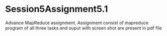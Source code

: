 # Session5Assignment5.1
Advance MapReduce assignment. Assignment consist of mapreduce program of all three tasks and ouput with screen shot are present in pdf file
